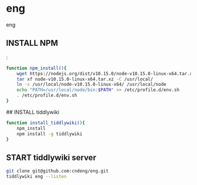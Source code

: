 # eng
eng

## INSTALL NPM
:<div>

```bash
function npm_install(){
    wget https://nodejs.org/dist/v10.15.0/node-v10.15.0-linux-x64.tar.xz
    tar xf node-v10.15.0-linux-x64.tar.xz -C /usr/local/
    ln -s /usr/local/node-v10.15.0-linux-x64/ /usr/local/node
    echo "PATH=/usr/local/node/bin:$PATH" >> /etc/profile.d/env.sh
    . /etc/profile.d/env.sh
}
```
</div>
## INSTALL tiddlywiki

```bash
function install_tiddlywiki(){
    npm_install
    npm install -g tiddlywiki
}
```
## START tiddlywiki server

```bash
git clone git@github.com:cndeng/eng.git
tiddlywiki eng --listen
```
